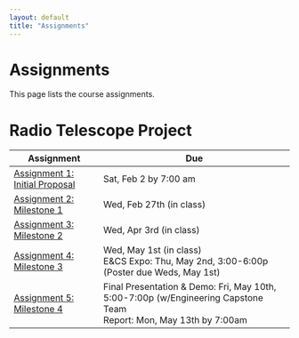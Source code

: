```yaml
---
layout: default
title: "Assignments"
---
```


# Assignments

This page lists the course assignments.

<!--
# Projects Other Than Radio Telescope

Assignment | Due
---------- | ---
[Assignment 1: Initial Proposal](assign01.html) | Sat, Feb 2 by 7:00 am
[Assignment 2: Milestone 1](assign02.html) | Mon, Feb 25th (in class)
[Assignment 3: Milestone 2](assign03.html) | Mon, Mar 18th (in class)
[Assignment 4: Milestone 3](assign04.html) | Mon, Apr 15th (in class)
[Assignment 5: Milestone 4](assign05.html) | Report: Thu, May 9th by 7:00am<br>Demo: Mon, May 13th, 12:45-2:45 (final exam period)

-->

# Radio Telescope Project

Assignment | Due
---------- | ---
[Assignment 1: Initial Proposal](assign01.html) | Sat, Feb 2 by 7:00 am
[Assignment 2: Milestone 1](assign02.html) | Wed, Feb 27th (in class)
[Assignment 3: Milestone 2](assign03.html) | Wed, Apr 3rd  (in class)
[Assignment 4: Milestone 3](assign04.html) | Wed, May 1st  (in class)<br>E&CS Expo: Thu, May 2nd, 3:00-6:00p (Poster due Weds, May 1st)
[Assignment 5: Milestone 4](assign05.html) | Final Presentation & Demo: Fri, May 10th, 5:00-7:00p (w/Engineering Capstone Team<br>Report: Mon, May 13th by 7:00am

<!-- vim:set wrap: -->
<!-- vim:set linebreak: -->
<!-- vim:set nolist: -->
